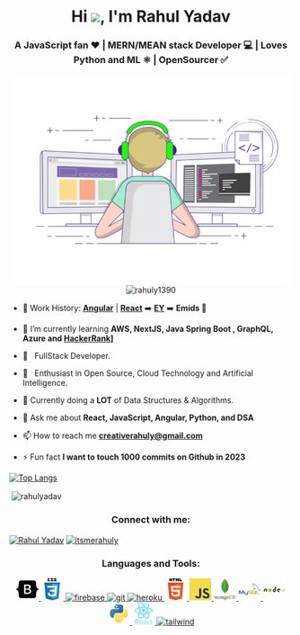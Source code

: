 <h1 align="center">Hi <img src="https://raw.githubusercontent.com/iampavangandhi/iampavangandhi/master/gifs/Hi.gif" width="30px">, I'm Rahul Yadav</h1>
<h3 align="center">A JavaScript fan ❤️ | MERN/MEAN stack Developer 💻 | Loves Python and ML ⚛️ | OpenSourcer ✅</h3>
<img align="right" alt="GIF" src="https://raw.githubusercontent.com/devSouvik/devSouvik/master/gif3.gif" width="500"/>
<p align="center"> 
  <img src="https://komarev.com/ghpvc/?username=rahuly1390&label=Profile%20views&color=0e75b6&style=plastic" alt="rahuly1390" />
</p>


- 🔭 Work History: [**Angular**](https://github.com/angular) | [**React**](https://react.dev/learn) ➡️ [**EY**](https://www.linkedin.com/company/EY/) ➡️ **Emids 🚀**

- 🌱 I’m currently learning **AWS, NextJS, Java Spring Boot , GraphQL, Azure and [HackerRank](https://www.hackerrank.com/creativerahuly)]**

- 💼 &nbsp; FullStack Developer.
- 🌱 &nbsp; Enthusiast in Open Source, Cloud Technology and Artificial Intelligence.
- 🤸 Currently doing a **LOT** of Data Structures & Algorithms. 

- 💬 Ask me about **React, JavaScript, Angular, Python, and DSA**

- 📫 How to reach me **creativerahuly@gmail.com**

- ⚡ Fun fact **I want to touch 1000 commits on Github in 2023**

[![Top Langs](https://github-readme-stats.vercel.app/api/top-langs/?username=rahuly1390&layout=compact&text_color=daf7dc&bg_color=151515)](https://github.com/rahuly1390/github-readme-stats)

<p>&nbsp;<img align="center" src="https://github-readme-stats.vercel.app/api?username=rahuly1390&show_icons=true&locale=en&theme=radical" alt="rahulyadav" /></p>


<h3 align="center">Connect with me:</h3>
<p align="center">

<a href="https://www.linkedin.com/in/rahulyadav13/" target="blank"><img align="center" src="https://cdn.jsdelivr.net/npm/simple-icons@3.0.1/icons/linkedin.svg" alt="Rahul Yadav" height="30" width="40" /></a>
<a href="https://instagram.com/itsmerahuly" target="blank"><img align="center" src="https://cdn.jsdelivr.net/npm/simple-icons@3.0.1/icons/instagram.svg" alt="itsmerahuly" height="30" width="40" /></a>
</p>

<h3 align="center">Languages and Tools:</h3>
<p align="center"> <a href="https://getbootstrap.com" target="_blank"> <img src="https://github.com/devicons/devicon/blob/master/icons/bootstrap/bootstrap-plain.svg" alt="bootstrap" width="40" height="40"/> </a> <a href="https://www.w3schools.com/css/" target="_blank"> <img src="https://github.com/devicons/devicon/blob/master/icons/css3/css3-original-wordmark.svg" alt="css3" width="40" height="40"/> </a> <a href="https://firebase.google.com/" target="_blank"> <img src="https://www.vectorlogo.zone/logos/firebase/firebase-icon.svg" alt="firebase" width="40" height="40"/> </a> <a href="https://git-scm.com/" target="_blank"> <img src="https://www.vectorlogo.zone/logos/git-scm/git-scm-icon.svg" alt="git" width="40" height="40"/> </a> <a href="https://heroku.com" target="_blank"> <img src="https://www.vectorlogo.zone/logos/heroku/heroku-icon.svg" alt="heroku" width="40" height="40"/> </a> <a href="https://www.w3.org/html/" target="_blank"> <img src="https://github.com/devicons/devicon/blob/master/icons/html5/html5-original-wordmark.svg" alt="html5" width="40" height="40"/> </a> <a href="https://developer.mozilla.org/en-US/docs/Web/JavaScript" target="_blank"> <img src="https://github.com/devicons/devicon/blob/master/icons/javascript/javascript-original.svg" alt="javascript" width="40" height="40"/> </a> <a href="https://www.mongodb.com/" target="_blank"> <img src="https://github.com/devicons/devicon/blob/master/icons/mongodb/mongodb-original-wordmark.svg" alt="mongodb" width="40" height="40"/> </a> <a href="https://www.mysql.com/" target="_blank"> <img src="https://github.com/devicons/devicon/blob/master/icons/mysql/mysql-original-wordmark.svg" alt="mysql" width="40" height="40"/> </a> <a href="https://nodejs.org" target="_blank"> <img src="https://github.com/devicons/devicon/blob/master/icons/nodejs/nodejs-original-wordmark.svg" alt="nodejs" width="40" height="40"/> </a>  <a href="https://www.python.org" target="_blank"> <img src="https://github.com/devicons/devicon/blob/master/icons/python/python-original.svg" alt="python" width="40" height="40"/> </a> <a href="https://reactjs.org/" target="_blank"> <img src="https://github.com/devicons/devicon/blob/master/icons/react/react-original-wordmark.svg" alt="react" width="40" height="40"/> </a>  <a href="https://tailwindcss.com/" target="_blank"> <img src="https://www.vectorlogo.zone/logos/tailwindcss/tailwindcss-icon.svg" alt="tailwind" width="40" height="40"/> </a>   </p>
